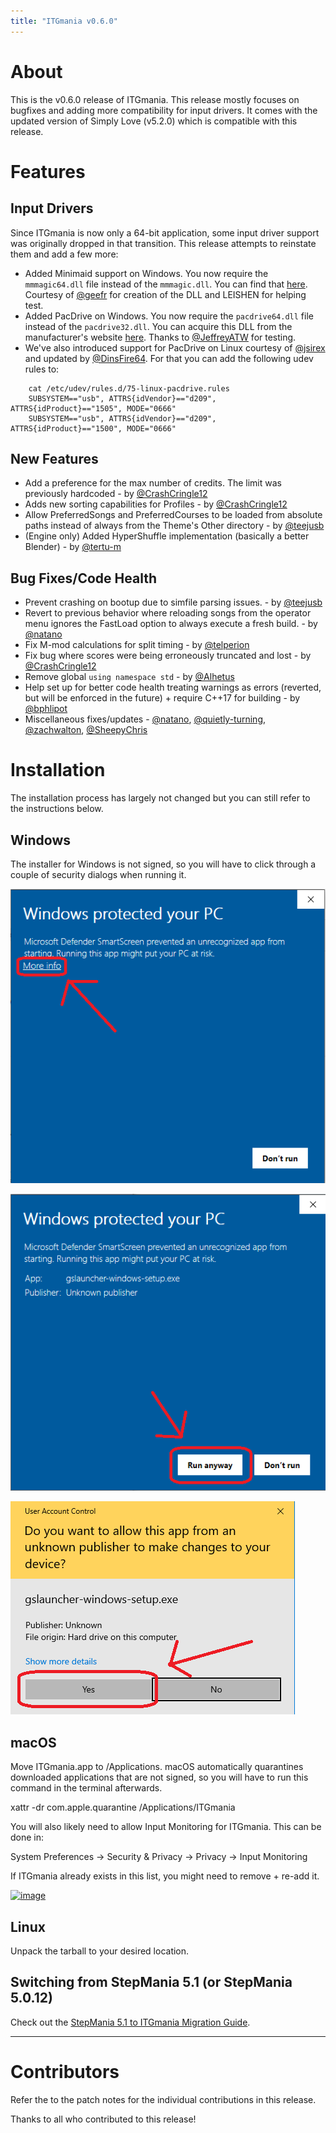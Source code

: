 ```yaml
---
title: "ITGmania v0.6.0"
---
```


About
=====

This is the v0.6.0 release of ITGmania. This release mostly focuses on bugfixes and adding more compatibility for input drivers. It comes with the updated version of Simply Love (v5.2.0) which is compatible with this release.

Features
========

Input Drivers
-------------

Since ITGmania is now only a 64-bit application, some input driver support was originally dropped in that transition. This release attempts to reinstate them and add a few more:

*   Added Minimaid support on Windows. You now require the `mmmagic64.dll` file instead of the `mmmagic.dll`. You can find that [here](https://github.com/geefr/libmmmagic/releases/latest). Courtesy of [@geefr](https://github.com/geefr) for creation of the DLL and LEISHEN for helping test.
*   Added PacDrive on Windows. You now require the `pacdrive64.dll` file instead of the `pacdrive32.dll`. You can acquire this DLL from the manufacturer's website [here](http://www.ultimarc.com/PacDriveSDK.zip). Thanks to [@JeffreyATW](https://github.com/JeffreyATW) for testing.
*   We've also introduced support for PacDrive on Linux courtesy of [@jsirex](https://github.com/jsirex) and updated by [@DinsFire64](https://github.com/DinsFire64). For that you can add the following udev rules to:
```
    cat /etc/udev/rules.d/75-linux-pacdrive.rules
    SUBSYSTEM=="usb", ATTRS{idVendor}=="d209", ATTRS{idProduct}=="1505", MODE="0666"
    SUBSYSTEM=="usb", ATTRS{idVendor}=="d209", ATTRS{idProduct}=="1500", MODE="0666"
```

New Features
------------

*   Add a preference for the max number of credits. The limit was previously hardcoded - by [@CrashCringle12](https://github.com/CrashCringle12)
*   Adds new sorting capabilities for Profiles - by [@CrashCringle12](https://github.com/CrashCringle12)
*   Allow PreferredSongs and PreferredCourses to be loaded from absolute paths instead of always from the Theme's Other directory - by [@teejusb](https://github.com/teejusb)
*   (Engine only) Added HyperShuffle implementation (basically a better Blender) - by [@tertu-m](https://github.com/tertu-m)

Bug Fixes/Code Health
---------------------

*   Prevent crashing on bootup due to simfile parsing issues. - by [@teejusb](https://github.com/teejusb)
*   Revert to previous behavior where reloading songs from the operator menu ignores the FastLoad option to always execute a fresh build. - by [@natano](https://github.com/natano)
*   Fix M-mod calculations for split timing - by [@telperion](https://github.com/telperion)
*   Fix bug where scores were being erroneously truncated and lost - by [@CrashCringle12](https://github.com/CrashCringle12)
*   Remove global `using namespace std` - by [@Alhetus](https://github.com/Alhetus)
*   Help set up for better code health treating warnings as errors (reverted, but will be enforced in the future) + require C++17 for building - by [@bphlipot](https://github.com/bphlipot)
*   Miscellaneous fixes/updates - [@natano](https://github.com/natano), [@quietly-turning](https://github.com/quietly-turning), [@zachwalton](https://github.com/zachwalton), [@SheepyChris](https://github.com/SheepyChris)

Installation
============

The installation process has largely not changed but you can still refer to the instructions below.

Windows
-------

The installer for Windows is not signed, so you will have to click through a couple of security dialogs when running it.

[![](https://raw.githubusercontent.com/GrooveStats/gslauncher/main/doc/images/win-security-dialog-1.png)](https://raw.githubusercontent.com/GrooveStats/gslauncher/main/doc/images/win-security-dialog-1.png)

[![](https://raw.githubusercontent.com/GrooveStats/gslauncher/main/doc/images/win-security-dialog-2.png)](https://raw.githubusercontent.com/GrooveStats/gslauncher/main/doc/images/win-security-dialog-2.png)

[![](https://raw.githubusercontent.com/GrooveStats/gslauncher/main/doc/images/win-security-dialog-3.png)](https://raw.githubusercontent.com/GrooveStats/gslauncher/main/doc/images/win-security-dialog-3.png)

macOS
-----

Move ITGmania.app to /Applications. macOS automatically quarantines downloaded applications that are not signed, so you will have to run this command in the terminal afterwards.

xattr -dr com.apple.quarantine /Applications/ITGmania

You will also likely need to allow Input Monitoring for ITGmania. This can be done in:

System Preferences -> Security & Privacy -> Privacy -> Input Monitoring

If ITGmania already exists in this list, you might need to remove + re-add it.

[![image](https://user-images.githubusercontent.com/5017202/173298829-3b4a401b-e5cd-4bb7-b605-290ce7f97fef.png)](https://user-images.githubusercontent.com/5017202/173298829-3b4a401b-e5cd-4bb7-b605-290ce7f97fef.png)

Linux
-----

Unpack the tarball to your desired location.

Switching from StepMania 5.1 (or StepMania 5.0.12)
--------------------------------------------------

Check out the [StepMania 5.1 to ITGmania Migration Guide](https://github.com/itgmania/itgmania/blob/beta/Docs/Userdocs/sm5_migration.md).

* * *

Contributors
============

Refer the to the patch notes for the individual contributions in this release.

Thanks to all who contributed to this release!
